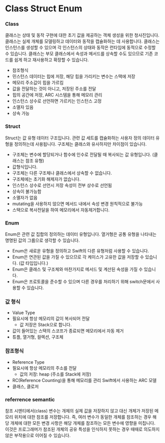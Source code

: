 # Class Struct Enum

### Class

클래스는 상태 및 동작 구현에 대한 초기 값을 제공하는 객체 생성을 위한 청사진입니다. 클래스는 실제 개체를 모델링하고 데이터와 동작을 캡슐화하는 데 사용합니다. 클래스는 인스턴스를 생성할 수 있으며 각 인스턴스의 상태와 동작은 런타임에 동적으로 수정할 수 있습니다. 클래스는 부모 클래스에서 속성과 메서드를 상속할 수도 있으므로 기존 코드를 쉽게 하고 재사용하고 확장할 수 있습니다.

- 참조형식
- 민스턴스 데이터는 힙에 저장, 해당 힙을 가리키는 변수는 스택에 저장
- 메모리 주소값이 힙을 가르킴
- 값을 전달하는 것이 아니고, 저장된 주소를 전달
- 힙의 공간에 저장, ARC 시스템을 통해 메모리 관리
- 인스턴스 상수로 선언하면 가르키는 인스턴스 고정
- 소멸자 있음
- 상속 가능

### Struct

Struct는 값 유형 데이터 구조입니다. 관련 값 세트를 캡슐화하는 사용자 정의 데이터 유형을 정의하는데 사용됩니다. 구조체는 클래스와 유사하지만 차이점이 있습니다.

- 구조체는 변수에 할당되거나 함수에 인수로 전달될 때 복사되는 값 유형입니다. (클래스는 참조 유형)
- 값형식입니다.
- 구조체는 다른 구조체나 클래스에서 상속할 수 없습니다.
- 구조체에는 초기화 해제자가 없습니다.
- 인스턴스 상수로 선언시 저장 속성이 전부 상수로 선언됨
- 상속이 불가능함
- 소멸자가 없음
- mutating을 사용하지 않으면 메서드 내에서 속성 변경 원칙적으로 불가능
- 스택으로 복사전달을 하여 메모리에서 자동제거합니다.

### Enum

Enum은 관련 값 집합의 정의하는 데이터 유형입니다. 열거형은 공통 유형을 나타내는 명명된 값의 그룹으로 생각할 수 있습니다.

- Enum은 새로운 유형을 정의하고 Swift의 다른 유형처럼 사용할 수 있습니다.
- Enum은 연관된 값을 가질 수 있으므로 각 케이스가 고유한 값을 저장할 수 있습니다. (값 타입입니다.)
- Enum은 클래스 및 구조체와 마찬가지로 메서드 및 계산된 속성을 가질 수 있습니다.
- Enum은 프로토콜을 준수할 수 있으며 다른 경우를 처리하기 위해 switch문에서 사용할 수 있습니다.

### 값 형식

- Value Type
- 필요시에 항상 메모리의 값이 복사되어 전달
    - 값 저장은 Stack으로 합니다.
- 값이 들어있는 스택의 스코프가 종료되면 메모리에서 자동 제거
- 튜플, 열거형, 컬렉션, 구조체

### 참조형식

- Reference Type
- 필요시에 항상 메모리의 주소를 전달
    - 값의 저장: heap (주소를 Stack에 저장)
- RC(Reference Counting)을 통해 메모리를 관리 Swift에서 사용하는 ARC 모델
- 클래스, 클로저

### referrence semantic

참조 시맨티에서(class) 변수는 개체의 실제 값을 저장하지 않고 대신 개체가 저장된 메모리 위치에 대한 참조를 저장합니다. 즉, 여러 변수가 동일한 개체를 참조하는 경우 해당 개체에 대한 모든 변경 사항은 해당 개체를 참조하는 모든 변수에 영향을 미칩니다.
이것은 프로그래머가 참조된 개체의 공유 특성을 인식하지 못하는 경우 때때로 의도하지 않은 부작용으로 이어질 수 있습니다.